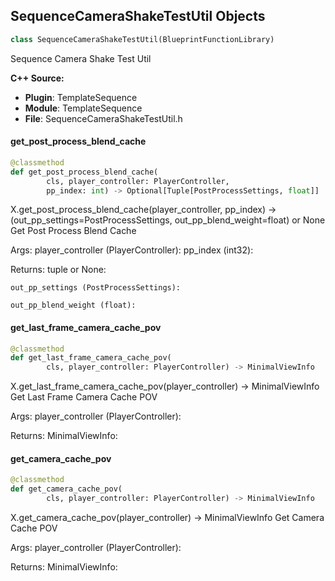 ## SequenceCameraShakeTestUtil Objects

```python
class SequenceCameraShakeTestUtil(BlueprintFunctionLibrary)
```

Sequence Camera Shake Test Util

**C++ Source:**

- **Plugin**: TemplateSequence
- **Module**: TemplateSequence
- **File**: SequenceCameraShakeTestUtil.h

<a id="unreal.SequenceCameraShakeTestUtil.get_post_process_blend_cache"></a>

#### get_post_process_blend_cache

```python
@classmethod
def get_post_process_blend_cache(
        cls, player_controller: PlayerController,
        pp_index: int) -> Optional[Tuple[PostProcessSettings, float]]
```

X.get_post_process_blend_cache(player_controller, pp_index) -> (out_pp_settings=PostProcessSettings, out_pp_blend_weight=float) or None
Get Post Process Blend Cache

Args:
    player_controller (PlayerController): 
    pp_index (int32): 

Returns:
    tuple or None: 

    out_pp_settings (PostProcessSettings): 

    out_pp_blend_weight (float):

<a id="unreal.SequenceCameraShakeTestUtil.get_last_frame_camera_cache_pov"></a>

#### get_last_frame_camera_cache_pov

```python
@classmethod
def get_last_frame_camera_cache_pov(
        cls, player_controller: PlayerController) -> MinimalViewInfo
```

X.get_last_frame_camera_cache_pov(player_controller) -> MinimalViewInfo
Get Last Frame Camera Cache POV

Args:
    player_controller (PlayerController): 

Returns:
    MinimalViewInfo:

<a id="unreal.SequenceCameraShakeTestUtil.get_camera_cache_pov"></a>

#### get_camera_cache_pov

```python
@classmethod
def get_camera_cache_pov(
        cls, player_controller: PlayerController) -> MinimalViewInfo
```

X.get_camera_cache_pov(player_controller) -> MinimalViewInfo
Get Camera Cache POV

Args:
    player_controller (PlayerController): 

Returns:
    MinimalViewInfo:

<a id="unreal.TemplateSequenceTrack"></a>